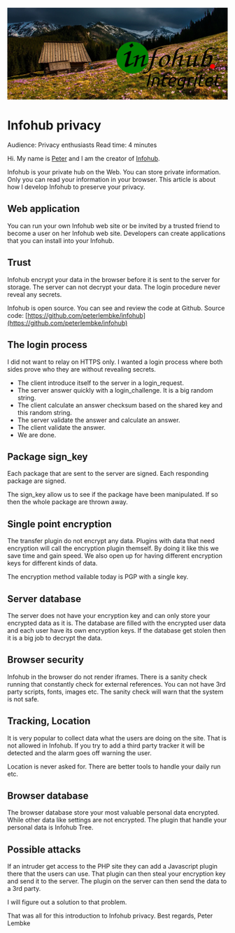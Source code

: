 ![What is infohub logo](../generic-image/pexels-pixabay-371662-sv.jpg)

# Infohub privacy
Audience: Privacy enthusiasts
Read time: 4 minutes

Hi. My name is [Peter](https://www.linkedin.com/in/peter-lembke-4b607293/) and I am the creator of [Infohub](https://infohub.se/).

Infohub is your private hub on the Web. You can store private information. Only you can read your information in your browser.
This article is about how I develop Infohub to preserve your privacy.

## Web application
You can run your own Infohub web site or be invited by a trusted friend to become a user on her Infohub web site. Developers can create applications that you can install into your Infohub.

## Trust
Infohub encrypt your data in the browser before it is sent to the server for storage. The server can not decrypt your data. The login procedure never reveal any secrets.

Infohub is open source. You can see and review the code at Github.
Source code: [https://github.com/peterlembke/infohub](https://github.com/peterlembke/infohub)

## The login process
I did not want to relay on HTTPS only. I wanted a login process where both sides prove who they are without revealing secrets.

* The client introduce itself to the server in a login_request.
* The server answer quickly with a login_challenge. It is a big random string.
* The client calculate an answer checksum based on the shared key and this random string.
* The server validate the answer and calculate an answer.
* The client validate the answer.
* We are done.

## Package sign_key
Each package that are sent to the server are signed. Each responding package are signed.

The sign_key allow us to see if the package have been manipulated. If so then the whole package are thrown away.

## Single point encryption
The transfer plugin do not encrypt any data. Plugins with data that need encryption will call the encryption plugin themself. By doing it like this we save time and gain speed. We also open up for having different encryption keys for different kinds of data.

The encryption method vailable today is PGP with a single key.

## Server database
The server does not have your encryption key and can only store your encrypted data as it is.
The database are filled with the encrypted user data and each user have its own encryption keys. If the database get stolen then it is a big job to decrypt the data.

## Browser security
Infohub in the browser do not render iframes. There is a sanity check running that constantly check for external references. You can not have 3rd party scripts, fonts, images etc. The sanity check will warn that the system is not safe.

## Tracking, Location
It is very popular to collect data what the users are doing on the site. That is not allowed in Infohub.
If you try to add a third party tracker it will be detected and the alarm goes off warning the user.

Location is never asked for. There are better tools to handle your daily run etc.

## Browser database
The browser database store your most valuable personal data encrypted. While other data like settings are not encrypted.
The plugin that handle your personal data is Infohub Tree.

## Possible attacks
If an intruder get access to the PHP site they can add a Javascript plugin there that the users can use. That plugin can then steal your encryption key and send it to the server. The plugin on the server can then send the data to a 3rd party.

I will figure out a solution to that problem.



That was all for this introduction to Infohub privacy.
Best regards, Peter Lembke

